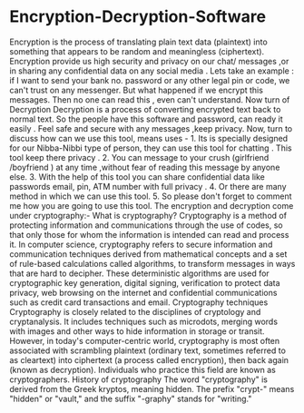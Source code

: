 # Encryption-Decryption-Software
Encryption is the process of translating plain text data (plaintext) into something that appears to be random and meaningless (ciphertext). Encryption provide us high security and privacy on our chat/ messages ,or in sharing any confidential data on any social media . Lets take an example : if I  want to send your bank no.  password or any other legal pin or code, we can't trust on any messenger. But what happened if we encrypt this messages. Then no one can read this , even can't understand.  Now turn of Decryption  Decryption is a process of converting encrypted text back to normal text. So the people have this software and password, can ready it easily . Feel safe and secure with any messages ,keep privacy.  Now, turn to discuss how can we use this tool, means uses - 1. Its is specially designed for our Nibba-Nibbi type of person, they can use this tool for chatting . This tool keep there privacy .  2. You can message to your crush (girlfriend /boyfriend ) at any time ,without fear of reading this message by anyone else.   3. With the help of this tool you can share confidential data like passwords email, pin, ATM number with full privacy .    4. Or there are many method in which we can use this tool.  5. So  please don't forget to comment me how you are going to use this tool.   The encryption and decryption come under cryptography:- What is cryptography? Cryptography is a method of protecting information and communications through the use of codes, so that only those for whom the information is intended can read and process it.  In computer science, cryptography refers to secure information and communication techniques derived from mathematical concepts and a set of rule-based calculations called algorithms, to transform messages in ways that are hard to decipher. These deterministic algorithms are used for cryptographic key generation, digital signing, verification to protect data privacy, web browsing on the internet and confidential communications such as credit card transactions and email.  Cryptography techniques Cryptography is closely related to the disciplines of cryptology and cryptanalysis. It includes techniques such as microdots, merging words with images and other ways to hide information in storage or transit. However, in today's computer-centric world, cryptography is most often associated with scrambling plaintext (ordinary text, sometimes referred to as cleartext) into ciphertext (a process called encryption), then back again (known as decryption). Individuals who practice this field are known as cryptographers.  History of cryptography The word "cryptography" is derived from the Greek kryptos, meaning hidden.  The prefix "crypt-" means "hidden" or "vault," and the suffix "-graphy" stands for "writing."
